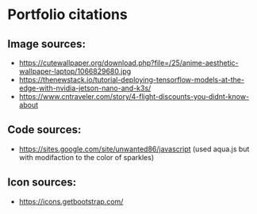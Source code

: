 # Portfolio citations

## Image sources:
- https://cutewallpaper.org/download.php?file=/25/anime-aesthetic-wallpaper-laptop/1066829680.jpg
- https://thenewstack.io/tutorial-deploying-tensorflow-models-at-the-edge-with-nvidia-jetson-nano-and-k3s/
- https://www.cntraveler.com/story/4-flight-discounts-you-didnt-know-about

## Code sources:
- https://sites.google.com/site/unwanted86/javascript (used aqua.js but with modifaction to the color of sparkles)

## Icon sources:
- https://icons.getbootstrap.com/
